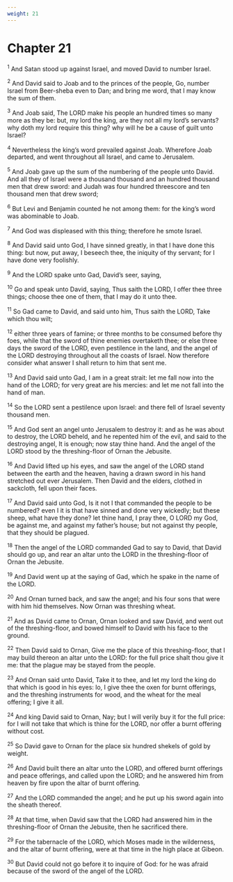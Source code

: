 ```yaml
---
weight: 21
---
```


# Chapter 21

<sup>1</sup> And Satan stood up against Israel, and moved David to number Israel. 

<sup>2</sup> And David said to Joab and to the princes of the people, Go, number Israel from Beer-sheba even to Dan; and bring me word, that I may know the sum of them. 

<sup>3</sup> And Joab said, The LORD make his people an hundred times so many more as they be: but, my lord the king, are they not all my lord’s servants? why doth my lord require this thing? why will he be a cause of guilt unto Israel? 

<sup>4</sup> Nevertheless the king’s word prevailed against Joab. Wherefore Joab departed, and went throughout all Israel, and came to Jerusalem. 

<sup>5</sup> And Joab gave up the sum of the numbering of the people unto David. And all they of Israel were a thousand thousand and an hundred thousand men that drew sword: and Judah was four hundred threescore and ten thousand men that drew sword; 

<sup>6</sup> But Levi and Benjamin counted he not among them: for the king’s word was abominable to Joab. 

<sup>7</sup> And God was displeased with this thing; therefore he smote Israel. 

<sup>8</sup> And David said unto God, I have sinned greatly, in that I have done this thing: but now, put away, I beseech thee, the iniquity of thy servant; for I have done very foolishly. 

<sup>9</sup> And the LORD spake unto Gad, David’s seer, saying, 

<sup>10</sup> Go and speak unto David, saying, Thus saith the LORD, I offer thee three things; choose thee one of them, that I may do it unto thee. 

<sup>11</sup> So Gad came to David, and said unto him, Thus saith the LORD, Take which thou wilt; 

<sup>12</sup> either three years of famine; or three months to be consumed before thy foes, while that the sword of thine enemies overtaketh thee; or else three days the sword of the LORD, even pestilence in the land, and the angel of the LORD destroying throughout all the coasts of Israel. Now therefore consider what answer I shall return to him that sent me. 

<sup>13</sup> And David said unto Gad, I am in a great strait: let me fall now into the hand of the LORD; for very great are his mercies: and let me not fall into the hand of man. 

<sup>14</sup> So the LORD sent a pestilence upon Israel: and there fell of Israel seventy thousand men. 

<sup>15</sup> And God sent an angel unto Jerusalem to destroy it: and as he was about to destroy, the LORD beheld, and he repented him of the evil, and said to the destroying angel, It is enough; now stay thine hand. And the angel of the LORD stood by the threshing-floor of Ornan the Jebusite. 

<sup>16</sup> And David lifted up his eyes, and saw the angel of the LORD stand between the earth and the heaven, having a drawn sword in his hand stretched out ever Jerusalem. Then David and the elders, clothed in sackcloth, fell upon their faces. 

<sup>17</sup> And David said unto God, Is it not I that commanded the people to be numbered? even I it is that have sinned and done very wickedly; but these sheep, what have they done? let thine hand, I pray thee, O LORD my God, be against me, and against my father’s house; but not against thy people, that they should be plagued. 

<sup>18</sup> Then the angel of the LORD commanded Gad to say to David, that David should go up, and rear an altar unto the LORD in the threshing-floor of Ornan the Jebusite. 

<sup>19</sup> And David went up at the saying of Gad, which he spake in the name of the LORD. 

<sup>20</sup> And Ornan turned back, and saw the angel; and his four sons that were with him hid themselves. Now Ornan was threshing wheat. 

<sup>21</sup> And as David came to Ornan, Ornan looked and saw David, and went out of the threshing-floor, and bowed himself to David with his face to the ground. 

<sup>22</sup> Then David said to Ornan, Give me the place of this threshing-floor, that I may build thereon an altar unto the LORD: for the full price shalt thou give it me: that the plague may be stayed from the people. 

<sup>23</sup> And Ornan said unto David, Take it to thee, and let my lord the king do that which is good in his eyes: lo, I give thee the oxen for burnt offerings, and the threshing instruments for wood, and the wheat for the meal offering; I give it all. 

<sup>24</sup> And king David said to Ornan, Nay; but I will verily buy it for the full price: for I will not take that which is thine for the LORD, nor offer a burnt offering without cost. 

<sup>25</sup> So David gave to Ornan for the place six hundred shekels of gold by weight. 

<sup>26</sup> And David built there an altar unto the LORD, and offered burnt offerings and peace offerings, and called upon the LORD; and he answered him from heaven by fire upon the altar of burnt offering. 

<sup>27</sup> And the LORD commanded the angel; and he put up his sword again into the sheath thereof. 

<sup>28</sup> At that time, when David saw that the LORD had answered him in the threshing-floor of Ornan the Jebusite, then he sacrificed there. 

<sup>29</sup> For the tabernacle of the LORD, which Moses made in the wilderness, and the altar of burnt offering, were at that time in the high place at Gibeon. 

<sup>30</sup> But David could not go before it to inquire of God: for he was afraid because of the sword of the angel of the LORD. 


